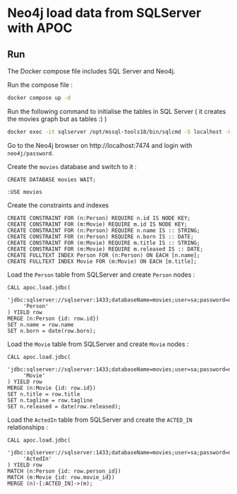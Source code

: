 # Neo4j load data from SQLServer with APOC

## Run

The Docker compose file includes SQL Server and Neo4j.

Run the compose file : 

```bash
docker compose up -d
```

Run the following command to initialise the tables in SQL Server ( it creates the movies graph but as tables :) )

```bash
docker exec -it sqlserver /opt/mssql-tools18/bin/sqlcmd -S localhost -U sa -P "npaEzszSALRH5q56372zGJ" -C -i /sql/init.sql
```

Go to the Neo4j browser on http://localhost:7474 and login with `neo4j/password`.

Create the `movies` database and switch to it : 

```cypher
CREATE DATABASE movies WAIT;
```

```cypher
:USE movies
```

Create the constraints and indexes

```cypher
CREATE CONSTRAINT FOR (n:Person) REQUIRE n.id IS NODE KEY;
CREATE CONSTRAINT FOR (m:Movie) REQUIRE m.id IS NODE KEY;
CREATE CONSTRAINT FOR (n:Person) REQUIRE n.name IS :: STRING;
CREATE CONSTRAINT FOR (n:Person) REQUIRE n.born IS :: DATE;
CREATE CONSTRAINT FOR (m:Movie) REQUIRE m.title IS :: STRING;
CREATE CONSTRAINT FOR (m:Movie) REQUIRE m.released IS :: DATE;
CREATE FULLTEXT INDEX Person FOR (n:Person) ON EACH [n.name];
CREATE FULLTEXT INDEX Movie FOR (m:Movie) ON EACH [m.title];
```

Load the `Person` table from SQLServer and create `Person` nodes : 


```cypher
CALL apoc.load.jdbc(
    'jdbc:sqlserver://sqlserver:1433;databaseName=movies;user=sa;password=npaEzszSALRH5q56372zGJ;encrypt=false',
     'Person'
) YIELD row
MERGE (n:Person {id: row.id})
SET n.name = row.name
SET n.born = date(row.born);
```

Load the `Movie` table from SQLServer and create `Movie` nodes : 

```cypher
CALL apoc.load.jdbc(
    'jdbc:sqlserver://sqlserver:1433;databaseName=movies;user=sa;password=npaEzszSALRH5q56372zGJ;encrypt=false',
     'Movie'
) YIELD row
MERGE (n:Movie {id: row.id})
SET n.title = row.title
SET n.tagline = row.tagline
SET n.released = date(row.released);
```

Load the `ActedIn` table from SQLServer and create the `ACTED_IN` relationships : 

```cypher
CALL apoc.load.jdbc(
    'jdbc:sqlserver://sqlserver:1433;databaseName=movies;user=sa;password=npaEzszSALRH5q56372zGJ;encrypt=false',
     'ActedIn'
) YIELD row
MATCH (n:Person {id: row.person_id})
MATCH (m:Movie {id: row.movie_id})
MERGE (n)-[:ACTED_IN]->(m);
```